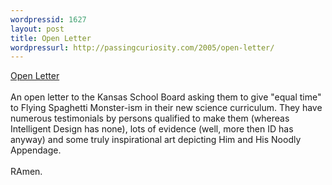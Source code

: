 ```yaml
---
wordpressid: 1627
layout: post
title: Open Letter
wordpressurl: http://passingcuriosity.com/2005/open-letter/
---
```

<a href="http://www.venganza.org/">Open Letter</a>
<br />
<br />An open letter to the Kansas School Board asking them to give "equal time" to Flying Spaghetti Monster-ism in their new science curriculum. They have numerous testimonials by persons qualified to make them (whereas Intelligent Design has none), lots of evidence (well, more then ID has anyway) and some truly inspirational art depicting Him and His Noodly Appendage.
<br />
<br />RAmen.
